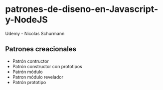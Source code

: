 # patrones-de-diseno-en-Javascript-y-NodeJS
Udemy - Nicolas Schurmann


## Patrones creacionales
- Patrón contructor
- Patrón constructor con prototipos
- Patrón módulo
- Patron módulo revelador
- Patrón prototipo